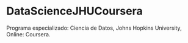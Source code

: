 # DataScienceJHUCoursera
Programa especializado: Ciencia de Datos, Johns Hopkins University, Online: Coursera.
